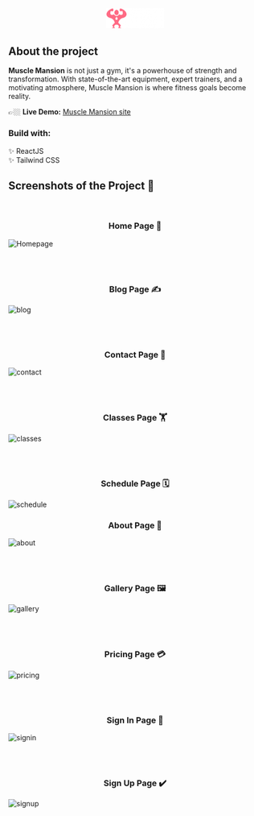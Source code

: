 <div align='center'><img style='width:23%' src='src\assets\images\mm-logo.png' alt='btc-icon'></div>

## About the project

**Muscle Mansion** is not just a gym, it's a powerhouse of strength and transformation. With state-of-the-art equipment, expert trainers, and a motivating atmosphere, Muscle Mansion is where fitness goals become reality.

👉🏼 **Live Demo:** [Muscle Mansion site](https://muscle-mansion.vercel.app/)

### Build with:

✨ ReactJS  
✨ Tailwind CSS

## Screenshots of the Project 📸

<br>

<h3 align='center'>Home Page 🏡</h3>

![Homepage](https://github.com/Yaodad/Resibomo/assets/126692737/5904077b-860f-4fbd-89c3-86424bea040e)

<br><br>

<h3 align='center'>Blog Page ✍️</h3>

![blog](https://github.com/Yaodad/Muscle-Mansion/assets/126692737/b3cc6b59-6bde-4ec8-a897-38a25ff1ca11)

<br><br>

<h3 align='center'>Contact Page 📩</h3>

![contact](https://github.com/Yaodad/Muscle-Mansion/assets/126692737/11f204e7-d36f-4ce2-b752-f225ef9fbbfe)

<br><br>

<h3 align='center'>Classes Page 🏋</h3>

![classes](https://github.com/Yaodad/Muscle-Mansion/assets/126692737/2369c2df-c8a9-4d7b-82f5-a00f4c10b185)

<br><br>

<h3 align='center'>Schedule Page 🗓️</h3>

![schedule](https://github.com/Yaodad/Muscle-Mansion/assets/126692737/8b5f4400-039a-4f52-96ba-179639c43305)

<h3 align='center'>About Page 🔎</h3>

![about](https://github.com/Yaodad/Muscle-Mansion/assets/126692737/6329136f-a5bb-4bc4-aab9-e62df7688410)

<br><br>

<h3 align='center'>Gallery Page 🖼️</h3>

![gallery](https://github.com/Yaodad/Muscle-Mansion/assets/126692737/74e4c8a8-8f3e-4ee7-9921-a036985adbdb)

<br><br>

<h3 align='center'>Pricing Page 💳</h3>

![pricing](https://github.com/Yaodad/Muscle-Mansion/assets/126692737/04174066-68d9-4f6e-8272-31ca98a1f216)

<br><br>

<h3 align='center'>Sign In Page 🔐</h3>

![signin](https://github.com/Yaodad/Muscle-Mansion/assets/126692737/aa6e8785-2811-4a32-a386-942afbb636f9)

<br><br>

<h3 align='center'>Sign Up Page ✔️</h3>

![signup](https://github.com/Yaodad/Muscle-Mansion/assets/126692737/6464a20b-452b-41c9-a25a-ca21bc63275e)
